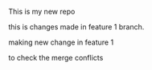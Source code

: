 This is my new repo

this is changes made in feature 1 branch.


making new change in feature 1

to check the merge conflicts

